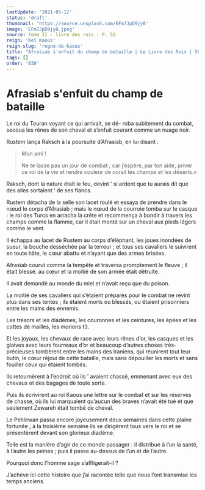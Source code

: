 ```yaml
---
lastUpdate: '2021-05-12'
status: 'draft'
thumbnail: 'https://source.unsplash.com/EFm7JpD9jy8'
image: 'EFm7JpD9jy8.jpeg'
source: tome II - livre des rois - P. 52
reign: 'Keï Kaous'
reign-slug: 'regne-de-kaous'
title: "Afrasiab s'enfuit du champ de bataille | Le Livre des Rois | Shâhnâmeh"
tags: []
order: '030'
---
```


# Afrasiab s'enfuit du champ de bataille

Le roi du Touran voyant ce qui arrivait, se dé- roba subitement du combat, secoua les rênes de son cheval et s’enfuit courant comme un nuage noir.

Rustem lança Raksch à la poursuite d’Afrasiab, en lui disant :

> Mon ami !
>
> Ne te lasse pas un jour de combat ; car j’espère, par ton aide, priver ce roi de la vie et rendre couleur de corail les champs et les déserts.»

Raksch, dont la nature était le feu, devint
’ si ardent que tu aurais dit que des ailes sortaient ’
de ses flancs.

Rustem détacha de la selle son lacet roulé et essaya de prendre dans le nœud le corps d’Afrasiab ; mais le nœud de la courroie tomba sur le casque : le roi des Turcs en arracha la crête et recommença à bondir à travers les champs comme la flamme, car il était monté sur un cheval aux pieds légers comme le vent.

Il échappa au lacet de Rustem au corps d’éléphant, les joues inondées de sueur, la bouche desséchée par la terreur ; et tous ses cavaliers le suivirent en toute hâte, le cœur abattu et n’ayant que des armes brisées.

Afrasiab courut comme la tempête et traversa promptement le fleuve ; il était blessé. au cœur et la moitié de son armée était détruite.

Il avait demandé au monde du miel et n’avait reçu que du poison.

La moitié de ses cavaliers qui s’étaient préparés pour le combat ne revint plus dans ses tentes ; ils étaient morts ou blessés, ou étaient prisonniers entre les mains des ennemis.

Les trésors et les diadèmes, les couronnes et les ceintures, les épées et les cottes de mailles, les morions t3.

Et les joyaux, les chevaux de race avec leurs rênes d’or, les casques et les glaives avec leurs fourreaux d’or et beaucoup d’autres choses très-précieuses tombèrent entre les mains des Iraniens, qui réunirent tout leur butin, le cœur réjoui de cette bataille, mais sans dépouiller les morts et sans fouiller ceux qui étaient tombés.

Ils retournèrent à l’endroit où ils
’ avaient chassé, emmenant avec eux des chevaux et des bagages de toute sorte.

Puis ils écrivirent au roi Kaous une lettre sur le combat et sur les réserves de chasse, où ils lui marquaient qu’aucun des braves n’avait été tué et que seulement Zewareh était tombé de cheval.

Le Pehlewan passa encore joyeusement deux semaines dans cette plaine fortunée ; à la troisième semaine ils se dirigèrent tous vers le roi et se présentèrent devant son glorieux diadème.

Telle est la manière d’agir de ce monde passager : il distribue à l’un la santé, à l’autre les peines ; puis il passe au-dessus de l’un et de l’autre.

Pourquoi donc l’homme sage s’affligerait-il ?

J’achève ici cette histoire que j’ai racontée telle que nous l’ont transmise les temps anciens.
